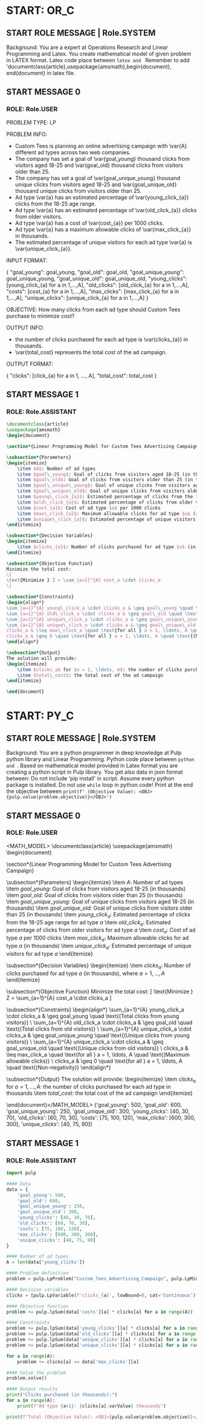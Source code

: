 # START: OR_C 
## START ROLE MESSAGE | Role.SYSTEM 
Background: You are a expert at Operations Research and Linear Programming and Latex. You create mathematical model of given problem in LATEX format. Latex code place between ```latex and ``` Remember to add 'documentclass{article},usepackage{amsmath},begin{document}, end{document} in latex file. 
## START MESSAGE 0 
### ROLE: Role.USER
<DESCRIPTION>
PROBLEM TYPE: LP

PROBLEM INFO:

- Custom Tees is planning an online advertising campaign with \var{A} different ad types across two web companies.
- The company has set a goal of \var{goal_young} thousand clicks from visitors aged 18-25 and \var{goal_old} thousand clicks from visitors older than 25.
- The company has set a goal of \var{goal_unique_young} thousand unique clicks from visitors aged 18-25 and \var{goal_unique_old} thousand unique clicks from visitors older than 25.
- Ad type \var{a} has an estimated percentage of \var{young_click_{a}} clicks from the 18-25 age range.
- Ad type \var{a} has an estimated percentage of \var{old_click_{a}} clicks from older visitors.
- Ad type \var{a} has a cost of \var{cost_{a}} per 1000 clicks.
- Ad type \var{a} has a maximum allowable clicks of \var{max_click_{a}} in thousands.
- The estimated percentage of unique visitors for each ad type \var{a} is \var{unique_click_{a}}.

INPUT FORMAT: 

{
    "goal_young": goal_young,
    "goal_old": goal_old,
    "goal_unique_young": goal_unique_young,
    "goal_unique_old": goal_unique_old,
    "young_clicks": [young_click_{a} for a in 1,...,A],
    "old_clicks": [old_click_{a} for a in 1,...,A],
    "costs": [cost_{a} for a in 1,...,A],
    "max_clicks": [max_click_{a} for a in 1,...,A],
    "unique_clicks": [unique_click_{a} for a in 1,...,A]
}

OBJECTIVE: How many clicks from each ad type should Custom Tees purchase to minimize cost?

OUTPUT INFO:

- the number of clicks purchased for each ad type is \var{clicks_{a}} in thousands.
- \var{total_cost} represents the total cost of the ad campaign.

OUTPUT FORMAT:

{
    "clicks": [click_{a} for a in 1, ..., A],
    "total_cost": total_cost
}
</DESCRIPTION>


## START MESSAGE 1 
### ROLE: Role.ASSISTANT
```latex
\documentclass{article}
\usepackage{amsmath}
\begin{document}

\section*{Linear Programming Model for Custom Tees Advertising Campaign}

\subsection*{Parameters}
\begin{itemize}
    \item $A$: Number of ad types
    \item $goal\_young$: Goal of clicks from visitors aged 18-25 (in thousands)
    \item $goal\_old$: Goal of clicks from visitors older than 25 (in thousands)
    \item $goal\_unique\_young$: Goal of unique clicks from visitors aged 18-25 (in thousands)
    \item $goal\_unique\_old$: Goal of unique clicks from visitors older than 25 (in thousands)
    \item $young\_click_{a}$: Estimated percentage of clicks from the 18-25 age range for ad type $a$
    \item $old\_click_{a}$: Estimated percentage of clicks from older visitors for ad type $a$
    \item $cost_{a}$: Cost of ad type $a$ per 1000 clicks
    \item $max\_click_{a}$: Maximum allowable clicks for ad type $a$ (in thousands)
    \item $unique\_click_{a}$: Estimated percentage of unique visitors for ad type $a$
\end{itemize}

\subsection*{Decision Variables}
\begin{itemize}
    \item $clicks_{a}$: Number of clicks purchased for ad type $a$ (in thousands), where $a = 1, \dots, A$
\end{itemize}

\subsection*{Objective Function}
Minimize the total cost:
\[
\text{Minimize } Z = \sum_{a=1}^{A} cost_a \cdot clicks_a
\]

\subsection*{Constraints}
\begin{align*}
\sum_{a=1}^{A} young\_click_a \cdot clicks_a & \geq goal\_young \quad \text{(Total clicks from young visitors)} \\
\sum_{a=1}^{A} old\_click_a \cdot clicks_a & \geq goal\_old \quad \text{(Total clicks from old visitors)} \\
\sum_{a=1}^{A} unique\_click_a \cdot clicks_a & \geq goal\_unique\_young \quad \text{(Unique clicks from young visitors)} \\
\sum_{a=1}^{A} unique\_click_a \cdot clicks_a & \geq goal\_unique\_old \quad \text{(Unique clicks from old visitors)} \\
clicks_a & \leq max\_click_a \quad \text{for all } a = 1, \ldots, A \quad \text{(Maximum allowable clicks)} \\
clicks_a & \geq 0 \quad \text{for all } a = 1, \ldots, A \quad \text{(Non-negativity)}
\end{align*}

\subsection*{Output}
The solution will provide:
\begin{itemize}
    \item $clicks_a$ for $a = 1, \ldots, A$: the number of clicks purchased for each ad type in thousands
    \item $total\_cost$: the total cost of the ad campaign
\end{itemize}

\end{document}
```

# START: PY_C 
## START ROLE MESSAGE | Role.SYSTEM 
Background: You are a python programmer in deep knowledge at Pulp python library and Linear Programming. Python code place between ```python and ```. Based on mathematical model provided in Latex format you are creating a python script in Pulp library. You get also data in json format between: <DATA></DATA> Do not include 'pip install' in script. Assume every python package is installed. Do not use `while` loop in python code! Print at the end the objective between <OBJ></OBJ> `print(f' (Objective Value): <OBJ>{pulp.value(problem.objective)}</OBJ>')` 
## START MESSAGE 0 
### ROLE: Role.USER
<MATH_MODEL>
\documentclass{article}
\usepackage{amsmath}
\begin{document}

\section*{Linear Programming Model for Custom Tees Advertising Campaign}

\subsection*{Parameters}
\begin{itemize}
    \item $A$: Number of ad types
    \item $goal\_young$: Goal of clicks from visitors aged 18-25 (in thousands)
    \item $goal\_old$: Goal of clicks from visitors older than 25 (in thousands)
    \item $goal\_unique\_young$: Goal of unique clicks from visitors aged 18-25 (in thousands)
    \item $goal\_unique\_old$: Goal of unique clicks from visitors older than 25 (in thousands)
    \item $young\_click_{a}$: Estimated percentage of clicks from the 18-25 age range for ad type $a$
    \item $old\_click_{a}$: Estimated percentage of clicks from older visitors for ad type $a$
    \item $cost_{a}$: Cost of ad type $a$ per 1000 clicks
    \item $max\_click_{a}$: Maximum allowable clicks for ad type $a$ (in thousands)
    \item $unique\_click_{a}$: Estimated percentage of unique visitors for ad type $a$
\end{itemize}

\subsection*{Decision Variables}
\begin{itemize}
    \item $clicks_{a}$: Number of clicks purchased for ad type $a$ (in thousands), where $a = 1, \dots, A$
\end{itemize}

\subsection*{Objective Function}
Minimize the total cost:
\[
\text{Minimize } Z = \sum_{a=1}^{A} cost_a \cdot clicks_a
\]

\subsection*{Constraints}
\begin{align*}
\sum_{a=1}^{A} young\_click_a \cdot clicks_a & \geq goal\_young \quad \text{(Total clicks from young visitors)} \\
\sum_{a=1}^{A} old\_click_a \cdot clicks_a & \geq goal\_old \quad \text{(Total clicks from old visitors)} \\
\sum_{a=1}^{A} unique\_click_a \cdot clicks_a & \geq goal\_unique\_young \quad \text{(Unique clicks from young visitors)} \\
\sum_{a=1}^{A} unique\_click_a \cdot clicks_a & \geq goal\_unique\_old \quad \text{(Unique clicks from old visitors)} \\
clicks_a & \leq max\_click_a \quad \text{for all } a = 1, \ldots, A \quad \text{(Maximum allowable clicks)} \\
clicks_a & \geq 0 \quad \text{for all } a = 1, \ldots, A \quad \text{(Non-negativity)}
\end{align*}

\subsection*{Output}
The solution will provide:
\begin{itemize}
    \item $clicks_a$ for $a = 1, \ldots, A$: the number of clicks purchased for each ad type in thousands
    \item $total\_cost$: the total cost of the ad campaign
\end{itemize}

\end{document}</MATH_MODEL>
<DATA>
{'goal_young': 500, 'goal_old': 600, 'goal_unique_young': 250, 'goal_unique_old': 300, 'young_clicks': [40, 30, 70], 'old_clicks': [60, 70, 30], 'costs': [75, 100, 120], 'max_clicks': [600, 300, 300], 'unique_clicks': [40, 75, 90]}</DATA>


## START MESSAGE 1 
### ROLE: Role.ASSISTANT
```python
import pulp

#### Data
data = {
    'goal_young': 500,
    'goal_old': 600,
    'goal_unique_young': 250,
    'goal_unique_old': 300,
    'young_clicks': [40, 30, 70],
    'old_clicks': [60, 70, 30],
    'costs': [75, 100, 120],
    'max_clicks': [600, 300, 300],
    'unique_clicks': [40, 75, 90]
}

#### Number of ad types
A = len(data['young_clicks'])

#### Problem definition
problem = pulp.LpProblem("Custom_Tees_Advertising_Campaign", pulp.LpMinimize)

#### Decision variables
clicks = [pulp.LpVariable(f'clicks_{a}', lowBound=0, cat='Continuous') for a in range(A)]

#### Objective function
problem += pulp.lpSum(data['costs'][a] * clicks[a] for a in range(A))

#### Constraints
problem += pulp.lpSum(data['young_clicks'][a] * clicks[a] for a in range(A)) >= data['goal_young']
problem += pulp.lpSum(data['old_clicks'][a] * clicks[a] for a in range(A)) >= data['goal_old']
problem += pulp.lpSum(data['unique_clicks'][a] * clicks[a] for a in range(A)) >= data['goal_unique_young']
problem += pulp.lpSum(data['unique_clicks'][a] * clicks[a] for a in range(A)) >= data['goal_unique_old']

for a in range(A):
    problem += clicks[a] <= data['max_clicks'][a]

#### Solve the problem
problem.solve()

#### Output results
print("Clicks purchased (in thousands):")
for a in range(A):
    print(f"Ad type {a+1}: {clicks[a].varValue} thousands")

print(f"Total (Objective Value): <OBJ>{pulp.value(problem.objective)}</OBJ>")
```

